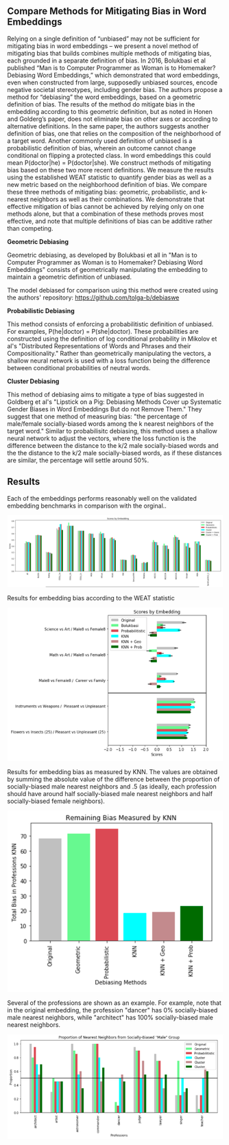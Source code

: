 ## Compare Methods for Mitigating Bias in Word Embeddings

Relying on a single definition of “unbiased” may not be sufficient for mitigating bias in word embeddings – we present a novel method of mitigating bias that builds combines multiple methods of mitigating bias, each grounded in a separate definition of bias. In 2016, Bolukbasi et al published “Man is to Computer Programmer as Woman is to Homemaker? Debiasing Word Embeddings,” which demonstrated that word embeddings, even when constructed from large, supposedly unbiased sources, encode negative societal stereotypes, including gender bias. The authors propose a method for “debiasing” the word embeddings, based on a geometric definition of bias. The results of the method do mitigate bias in the embedding according to this geometric definition, but as noted in Honen and Golderg’s paper, does not eliminate bias on other axes or according to alternative definitions. In the same paper, the authors suggests another definition of bias, one that relies on the composition of the neighborhood of a target word. Another commonly used definition of unbiased is a probabilistic definition of bias, wherein an outcome cannot change conditional on flipping a protected class. In word embeddings this could mean P(doctor|he) = P(doctor|she). We construct methods of mitigating bias based on these two more recent definitions. We measure the results using the established WEAT statistic to quantify gender bias as well as a new metric based on the neighborhood definition of bias. We compare these three methods of mitigating bias: geometric, probabilistic, and k-nearest neighbors as well as their combinations. We demonstrate that effective mitigation of bias cannot be achieved by relying only on one methods alone, but that a combination of these methods proves most effective, and note that multiple definitions of bias can be additive rather than competing.

**Geometric Debiasing**

Geometric debiasing, as developed by Bolukbasi et all in "Man is to Computer Programmer as Woman is to Homemaker? Debiasing Word Embeddings" consists of geometrically manipulating the embedding to maintain a geometric definition of unbiased.

The model debiased for comparison using this method were created using the authors' repository:
https://github.com/tolga-b/debiaswe

**Probabilistic Debiasing**

This method consists of enforcing a probabilitistic definition of unbiased. For examples, P(he|doctor) = P(she|doctor). These probabilities are constructed using the definition of log conditional probability in Mikolov et al's "Distributed Representations of Words and Phrases and their Compositionality." Rather than geometrically manipulating the vectors, a shallow neural network is used with a loss function being the difference between conditional probabilities of neutral words.

**Cluster Debiasing**

This method of debiasing aims to mitigate a type of bias suggested in Goldberg et al's "Lipstick on a Pig:
Debiasing Methods Cover up Systematic Gender Biases in Word Embeddings But do not Remove Them." They suggest that one method of measuring bias: "the percentage of male/female socially-biased words among the k nearest neighbors of the target word." Similar to probabilisitc debiasing, this method uses a shallow neural network to adjust the vectors, where the loss function is the difference between the distance to the k/2 male socially-biased words and the the distance to the k/2 male socially-biased words, as if these distances are similar, the percentage will settle around 50%. 

## Results

Each of the embeddings performs reasonably well on the validated embedding benchmarks in comparison with the orginal..

![Benchmarks](https://github.com/hljames/mitigate-embedding-bias/blob/master/resources/benchmarks.png)


Results for embedding bias according to the WEAT statistic

![WEAT](https://github.com/hljames/mitigate-embedding-bias/blob/master/resources/weat_scores.png)

Results for embedding bias as measured by KNN. The values are obtained by summing the absolute value of the difference between the proportion of socially-biased male nearest neighbors and .5 (as ideally, each profession should have around half socially-biased male nearest neighbors and half socially-biased female neighbors).

![KNN](https://github.com/hljames/mitigate-embedding-bias/blob/master/resources/knn_scores.png)

Several of the professions are shown as an example. For example, note that in the original embedding, the profession "dancer" has 0% socially-biased male nearest neighbors, while "architect" has 100% socially-biased male nearest neighbors.


![KNN](https://github.com/hljames/mitigate-embedding-bias/blob/master/resources/profession_examples.png)

